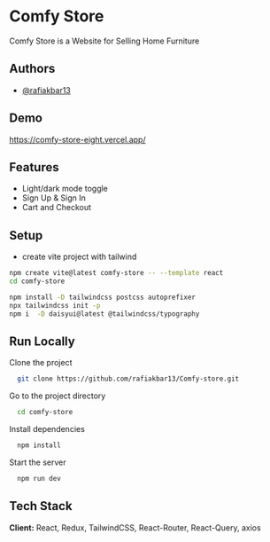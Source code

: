 
# Comfy Store

Comfy Store is a Website for Selling Home Furniture


## Authors

- [@rafiakbar13](https://github.com/rafiakbar13)


## Demo

https://comfy-store-eight.vercel.app/


## Features

- Light/dark mode toggle
- Sign Up & Sign In
- Cart and Checkout


## Setup

- create vite project with tailwind

```bash
npm create vite@latest comfy-store -- --template react
cd comfy-store
```

```bash
npm install -D tailwindcss postcss autoprefixer
npx tailwindcss init -p
npm i  -D daisyui@latest @tailwindcss/typography
```
    
## Run Locally

Clone the project

```bash
  git clone https://github.com/rafiakbar13/Comfy-store.git
```

Go to the project directory

```bash
  cd comfy-store
```

Install dependencies

```bash
  npm install
```

Start the server

```bash
  npm run dev
```


## Tech Stack

**Client:** React, Redux, TailwindCSS, React-Router, React-Query, axios
